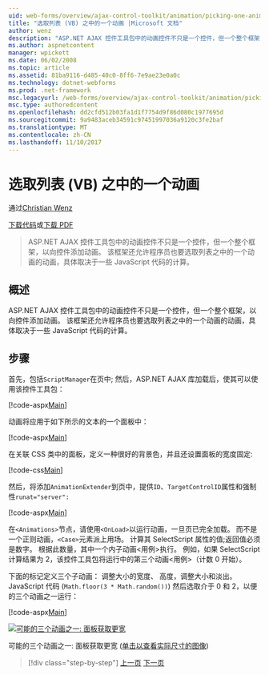 ```yaml
---
uid: web-forms/overview/ajax-control-toolkit/animation/picking-one-animation-out-of-a-list-vb
title: "选取列表 (VB) 之中的一个动画 |Microsoft 文档"
author: wenz
description: "ASP.NET AJAX 控件工具包中的动画控件不只是一个控件，但一个整个框架，以向控件添加动画。 框架还允许..."
ms.author: aspnetcontent
manager: wpickett
ms.date: 06/02/2008
ms.topic: article
ms.assetid: 81ba9116-d485-40c0-8ff6-7e9ae23e0a0c
ms.technology: dotnet-webforms
ms.prod: .net-framework
msc.legacyurl: /web-forms/overview/ajax-control-toolkit/animation/picking-one-animation-out-of-a-list-vb
msc.type: authoredcontent
ms.openlocfilehash: dd2cfd512b03fa1d1f7754d9f86d080c1977695d
ms.sourcegitcommit: 9a9483aceb34591c97451997036a9120c3fe2baf
ms.translationtype: MT
ms.contentlocale: zh-CN
ms.lasthandoff: 11/10/2017
---
```

<a name="picking-one-animation-out-of-a-list-vb"></a>选取列表 (VB) 之中的一个动画
====================
通过[Christian Wenz](https://github.com/wenz)

[下载代码](http://download.microsoft.com/download/f/9/a/f9a26acd-8df4-4484-8a18-199e4598f411/Animation5.vb.zip)或[下载 PDF](http://download.microsoft.com/download/6/7/1/6718d452-ff89-4d3f-a90e-c74ec2d636a3/animation5VB.pdf)

> ASP.NET AJAX 控件工具包中的动画控件不只是一个控件，但一个整个框架，以向控件添加动画。 该框架还允许程序员也要选取列表之中的一个动画的动画，具体取决于一些 JavaScript 代码的计算。


## <a name="overview"></a>概述

ASP.NET AJAX 控件工具包中的动画控件不只是一个控件，但一个整个框架，以向控件添加动画。 该框架还允许程序员也要选取列表之中的一个动画的动画，具体取决于一些 JavaScript 代码的计算。

## <a name="steps"></a>步骤

首先，包括`ScriptManager`在页中; 然后，ASP.NET AJAX 库加载后，使其可以使用该控件工具包：

[!code-aspx[Main](picking-one-animation-out-of-a-list-vb/samples/sample1.aspx)]

动画将应用于如下所示的文本的一个面板中：

[!code-aspx[Main](picking-one-animation-out-of-a-list-vb/samples/sample2.aspx)]

在关联 CSS 类中的面板，定义一种很好的背景色，并且还设置面板的宽度固定:

[!code-css[Main](picking-one-animation-out-of-a-list-vb/samples/sample3.css)]

然后，将添加`AnimationExtender`到页中，提供`ID`、`TargetControlID`属性和强制性`runat="server":`

[!code-aspx[Main](picking-one-animation-out-of-a-list-vb/samples/sample4.aspx)]

在`<Animations>`节点，请使用`<OnLoad>`以运行动画，一旦页已完全加载。 而不是一个正则动画，`<Case>`元素派上用场。 计算其 SelectScript 属性的值;返回值必须是数字。 根据此数量，其中一个内子动画&lt;用例&gt;执行。 例如，如果 SelectScript 计算结果为 2，该控件工具包将运行中的第三个动画&lt;用例&gt;（计数 0 开始）。

下面的标记定义三个子动画： 调整大小的宽度、 高度，调整大小和淡出。JavaScript 代码 (`Math.floor(3 * Math.random())`) 然后选取介于 0 和 2，以便的三个动画之一运行：

[!code-aspx[Main](picking-one-animation-out-of-a-list-vb/samples/sample5.aspx)]


[![可能的三个动画之一: 面板获取更宽](picking-one-animation-out-of-a-list-vb/_static/image2.png)](picking-one-animation-out-of-a-list-vb/_static/image1.png)

可能的三个动画之一: 面板获取更宽 ([单击以查看实际尺寸的图像](picking-one-animation-out-of-a-list-vb/_static/image3.png))

>[!div class="step-by-step"]
[上一页](animation-depending-on-a-condition-vb.md)
[下一页](animating-in-response-to-user-interaction-vb.md)
